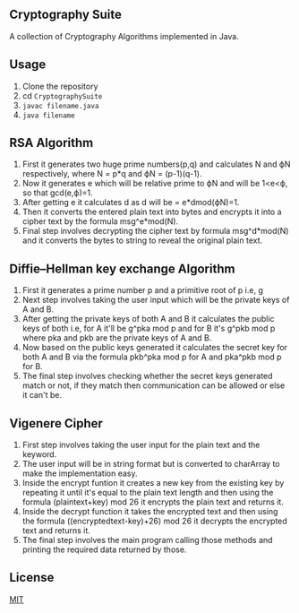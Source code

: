 ## Cryptography Suite
A collection of Cryptography Algorithms implemented in Java.

## Usage
1. Clone the repository
2. cd `CryptographySuite`
3. `javac filename.java`
4. `java filename`

## RSA Algorithm
1. First it generates two huge prime numbers(p,q) and calculates N and ϕN respectively, where N = p*q and ϕN = (p-1)(q-1).
2. Now it generates e which will be relative prime to ϕN and will be  1<e<ϕ, so that gcd(e,ϕ)=1.
3. After getting e it calculates d as d will be = e*dmod(ϕN)=1.
4. Then it converts the entered plain text into bytes and encrypts it into a cipher text by the formula msg^e*mod(N).
5. Final step involves decrypting the cipher text by formula msg^d*mod(N) and it converts the bytes to string to reveal the original plain text.

## Diffie–Hellman key exchange Algorithm
1. First it generates a prime number p and a primitive root of p i.e, g
2. Next step involves taking the user input which will be the private keys of A and B.
3. After getting the private keys of both A and B it calculates the public keys of both i.e, for A it'll be g^pka mod p and for B it's g^pkb mod p where pka and pkb are the private keys of A and B.
4. Now based on the public keys generated it calculates the secret key for both A and B via the formula pkb^pka mod p for A and pka^pkb mod p for B.
5. The final step involves checking whether the secret keys generated match or not, if they match then communication can be allowed or else it can't be.

## Vigenere Cipher
1. First step involves taking the user input for the plain text and the keyword.
2. The user input will be in string format but is converted to charArray to make the implementation easy.
3. Inside the encrypt funtion it creates a new key from the existing key by repeating it until it's equal to the plain text length and then using the formula (plaintext+key) mod 26 it encrypts the plain text and returns it.
4. Inside the decrypt function it takes the encrypted text and then using the formula ((encryptedtext-key)+26) mod 26 it decrypts the encrypted text and returns it.
5. The final step involves the main program calling those methods and printing the required data returned by those.

## License
[MIT](https://github.com/itsknk/CryptographySuite/blob/master/LICENSE)
